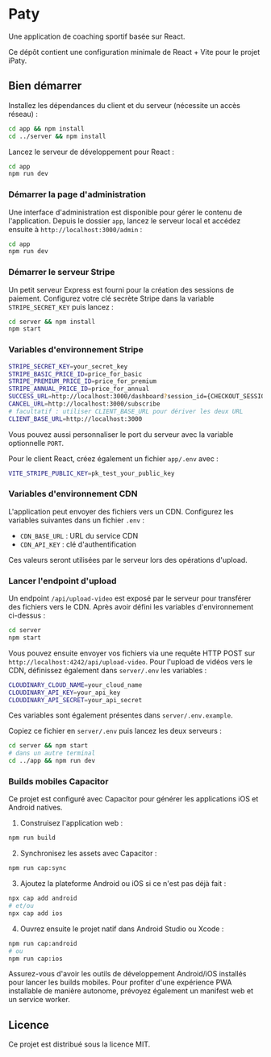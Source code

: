 # Paty

Une application de coaching sportif basée sur React.

Ce dépôt contient une configuration minimale de React + Vite pour le projet iPaty.

## Bien démarrer

Installez les dépendances du client et du serveur (nécessite un accès réseau) :

```bash
cd app && npm install
cd ../server && npm install
```

Lancez le serveur de développement pour React :

```bash
cd app
npm run dev
```

### Démarrer la page d'administration

Une interface d'administration est disponible pour gérer le contenu de l'application.
Depuis le dossier `app`, lancez le serveur local et accédez ensuite à `http://localhost:3000/admin` :

```bash
cd app
npm run dev
```

### Démarrer le serveur Stripe

Un petit serveur Express est fourni pour la création des sessions de paiement. Configurez votre clé secrète Stripe dans la variable `STRIPE_SECRET_KEY` puis lancez :

```bash
cd server && npm install
npm start
```

### Variables d'environnement Stripe



```bash
STRIPE_SECRET_KEY=your_secret_key
STRIPE_BASIC_PRICE_ID=price_for_basic
STRIPE_PREMIUM_PRICE_ID=price_for_premium
STRIPE_ANNUAL_PRICE_ID=price_for_annual
SUCCESS_URL=http://localhost:3000/dashboard?session_id={CHECKOUT_SESSION_ID}
CANCEL_URL=http://localhost:3000/subscribe
# facultatif : utiliser CLIENT_BASE_URL pour dériver les deux URL
CLIENT_BASE_URL=http://localhost:3000
```

Vous pouvez aussi personnaliser le port du serveur avec la variable optionnelle `PORT`.

Pour le client React, créez également un fichier `app/.env` avec :

```bash
VITE_STRIPE_PUBLIC_KEY=pk_test_your_public_key
```


### Variables d'environnement CDN

L'application peut envoyer des fichiers vers un CDN. Configurez les variables suivantes dans un fichier `.env` :

- `CDN_BASE_URL` : URL du service CDN
- `CDN_API_KEY` : clé d'authentification

Ces valeurs seront utilisées par le serveur lors des opérations d'upload.

### Lancer l'endpoint d'upload

Un endpoint `/api/upload-video` est exposé par le serveur pour transférer des fichiers vers le CDN. Après avoir défini les variables d'environnement ci-dessus :

```bash
cd server
npm start
```

Vous pouvez ensuite envoyer vos fichiers via une requête HTTP POST sur `http://localhost:4242/api/upload-video`.
Pour l'upload de vidéos vers le CDN, définissez également dans `server/.env` les variables :

```bash
CLOUDINARY_CLOUD_NAME=your_cloud_name
CLOUDINARY_API_KEY=your_api_key
CLOUDINARY_API_SECRET=your_api_secret
```

Ces variables sont également présentes dans `server/.env.example`.

Copiez ce fichier en `server/.env` puis lancez les deux serveurs :

```bash
cd server && npm start
# dans un autre terminal
cd ../app && npm run dev
```


### Builds mobiles Capacitor

Ce projet est configuré avec Capacitor pour générer les applications iOS et Android natives.

1. Construisez l'application web :

```bash
npm run build
```

2. Synchronisez les assets avec Capacitor :

```bash
npm run cap:sync
```

3. Ajoutez la plateforme Android ou iOS si ce n'est pas déjà fait :

```bash
npx cap add android
# et/ou
npx cap add ios
```

4. Ouvrez ensuite le projet natif dans Android Studio ou Xcode :

```bash
npm run cap:android
# ou
npm run cap:ios
```

Assurez-vous d'avoir les outils de développement Android/iOS installés pour lancer les builds mobiles.
Pour profiter d'une expérience PWA installable de manière autonome, prévoyez également un manifest web et un service worker.

## Licence

Ce projet est distribué sous la licence MIT.
